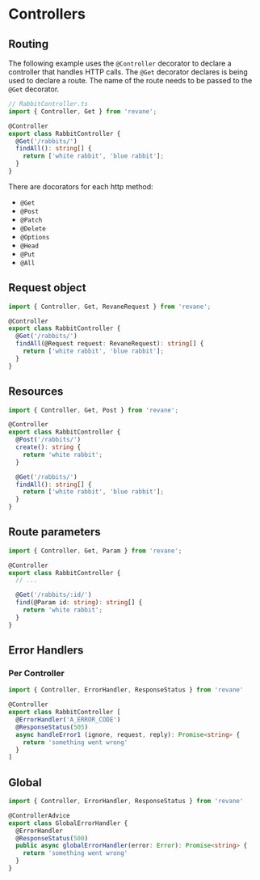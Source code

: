 # Controllers

## Routing

The following example uses the `@Controller` decorator to declare a controller
that handles HTTP calls. The `@Get` decorator declares is being used to declare
a route. The name of the route needs to be passed to the `@Get` decorator.

```ts
// RabbitController.ts
import { Controller, Get } from 'revane';

@Controller
export class RabbitController {
  @Get('/rabbits/')
  findAll(): string[] {
    return ['white rabbit', 'blue rabbit'];
  }
}
```

There are docorators for each http method:

* `@Get`
* `@Post`
* `@Patch`
* `@Delete`
* `@Options`
* `@Head`
* `@Put`
* `@All`

## Request object

```ts
import { Controller, Get, RevaneRequest } from 'revane';

@Controller
export class RabbitController {
  @Get('/rabbits/')
  findAll(@Request request: RevaneRequest): string[] {
    return ['white rabbit', 'blue rabbit'];
  }
}
```

## Resources

```ts
import { Controller, Get, Post } from 'revane';

@Controller
export class RabbitController {
  @Post('/rabbits/')
  create(): string {
    return 'white rabbit';
  }

  @Get('/rabbits/')
  findAll(): string[] {
    return ['white rabbit', 'blue rabbit'];
  }
}
```

## Route parameters

```ts
import { Controller, Get, Param } from 'revane';

@Controller
export class RabbitController {
  // ...

  @Get('/rabbits/:id/')
  find(@Param id: string): string[] {
    return 'white rabbit';
  }
}
```

## Error Handlers

### Per Controller

```ts
import { Controller, ErrorHandler, ResponseStatus } from 'revane'

@Controller
export class RabbitController [
  @ErrorHandler('A_ERROR_CODE') 
  @ResponseStatus(505)
  async handleError1 (ignore, request, reply): Promise<string> {
    return 'something went wrong'
  }
]
```

## Global

```ts
import { Controller, ErrorHandler, ResponseStatus } from 'revane'

@ControllerAdvice
export class GlobalErrorHandler {
  @ErrorHandler
  @ResponseStatus(500)
  public async globalErrorHandler(error: Error): Promise<string> {
    return 'something went wrong'
  }
}
```
